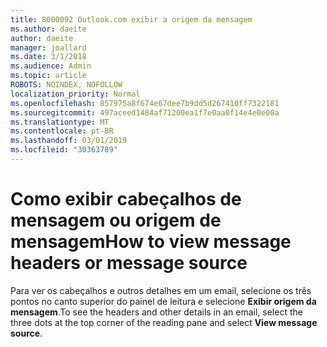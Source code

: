 ```yaml
---
title: 8000092 Outlook.com exibir a origem da mensagem
ms.author: daeite
author: daeite
manager: joallard
ms.date: 3/1/2018
ms.audience: Admin
ms.topic: article
ROBOTS: NOINDEX, NOFOLLOW
localization_priority: Normal
ms.openlocfilehash: 857975a8f674e67dee7b9dd5d267410ff7322181
ms.sourcegitcommit: 497aceed1484af71200ea1f7e0aa0f14e4e0e00a
ms.translationtype: MT
ms.contentlocale: pt-BR
ms.lasthandoff: 03/01/2019
ms.locfileid: "30363789"
---
```

# <a name="how-to-view-message-headers-or-message-source"></a><span data-ttu-id="e78a7-102">Como exibir cabeçalhos de mensagem ou origem de mensagem</span><span class="sxs-lookup"><span data-stu-id="e78a7-102">How to view message headers or message source</span></span>

<span data-ttu-id="e78a7-103">Para ver os cabeçalhos e outros detalhes em um email, selecione os três pontos no canto superior do painel de leitura e selecione **Exibir origem da mensagem**.</span><span class="sxs-lookup"><span data-stu-id="e78a7-103">To see the headers and other details in an email, select the three dots at the top corner of the reading pane and select **View message source**.</span></span>